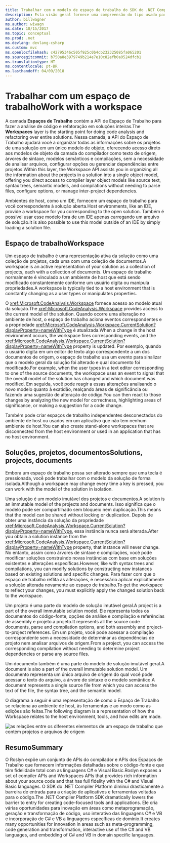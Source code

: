 ```yaml
---
title: Trabalhar com o modelo de espaço de trabalho do SDK do .NET Compiler Platform
description: Esta visão geral fornece uma compreensão do tipo usado para consultar e manipular o espaço de trabalho e os projetos para o código.
author: billwagner
ms.author: wiwagn
ms.date: 10/15/2017
ms.topic: conceptual
ms.prod: .net
ms.devlang: devlang-csharp
ms.custom: mvc
ms.openlocfilehash: c42795346c505f925c0b4cb232325085fa065201
ms.sourcegitcommit: b750a8e3979749b214e7e10c82efb0a0524dfcb1
ms.translationtype: HT
ms.contentlocale: pt-BR
ms.lasthandoff: 04/09/2018
---
```

# <a name="work-with-a-workspace"></a><span data-ttu-id="c51f6-103">Trabalhar com um espaço de trabalho</span><span class="sxs-lookup"><span data-stu-id="c51f6-103">Work with a workspace</span></span>

<span data-ttu-id="c51f6-104">A camada **Espaços de Trabalho** contém a API de Espaço de Trabalho para fazer a análise de código e refatoração em soluções inteiras.</span><span class="sxs-lookup"><span data-stu-id="c51f6-104">The **Workspaces** layer is the starting point for doing code analysis and refactoring over entire solutions.</span></span> <span data-ttu-id="c51f6-105">Nessa camada, a API do Espaço de Trabalho ajudará você a organizar todas as informações sobre os projetos de uma solução em um único modelo de objeto, oferecendo acesso direto aos modelos de objeto da camada do compilador como texto de origem, árvores de sintaxe, modelos semânticos e compilações, sem a necessidade de analisar arquivos, configurar opções ou gerenciar dependências entre projetos.</span><span class="sxs-lookup"><span data-stu-id="c51f6-105">Within this layer, the Workspace API assists you in organizing all the information about the projects in a solution into a single object model, offering you direct access to compiler layer object models like source text, syntax trees, semantic models, and compilations without needing to parse files, configure options, or manage inter-project dependencies.</span></span> 

<span data-ttu-id="c51f6-106">Ambientes de host, como um IDE, fornecem um espaço de trabalho para você correspondente à solução aberta.</span><span class="sxs-lookup"><span data-stu-id="c51f6-106">Host environments, like an IDE, provide a workspace for you corresponding to the open solution.</span></span> <span data-ttu-id="c51f6-107">Também é possível usar esse modelo fora de um IDE apenas carregando um arquivo de solução.</span><span class="sxs-lookup"><span data-stu-id="c51f6-107">It is also possible to use this model outside of an IDE by simply loading a solution file.</span></span>

## <a name="workspace"></a><span data-ttu-id="c51f6-108">Espaço de trabalho</span><span class="sxs-lookup"><span data-stu-id="c51f6-108">Workspace</span></span>

<span data-ttu-id="c51f6-109">Um espaço de trabalho é uma representação ativa da solução como uma coleção de projetos, cada uma com uma coleção de documentos.</span><span class="sxs-lookup"><span data-stu-id="c51f6-109">A workspace is an active representation of your solution as a collection of projects, each with a collection of documents.</span></span> <span data-ttu-id="c51f6-110">Um espaço de trabalho normalmente é vinculado a um ambiente de host que está sendo modificado constantemente conforme um usuário digita ou manipula propriedades.</span><span class="sxs-lookup"><span data-stu-id="c51f6-110">A workspace is typically tied to a host environment that is constantly changing as a user types or manipulates properties.</span></span> 

<span data-ttu-id="c51f6-111">O <xref:Microsoft.CodeAnalysis.Workspace> fornece acesso ao modelo atual da solução.</span><span class="sxs-lookup"><span data-stu-id="c51f6-111">The <xref:Microsoft.CodeAnalysis.Workspace> provides access to the current model of the solution.</span></span> <span data-ttu-id="c51f6-112">Quando ocorre uma alteração no ambiente de host, o espaço de trabalho aciona eventos correspondentes e a propriedade <xref:Microsoft.CodeAnalysis.Workspace.CurrentSolution?displayProperty=nameWithType> é atualizada.</span><span class="sxs-lookup"><span data-stu-id="c51f6-112">When a change in the host environment occurs, the workspace fires corresponding events, and the <xref:Microsoft.CodeAnalysis.Workspace.CurrentSolution?displayProperty=nameWithType> property is updated.</span></span> <span data-ttu-id="c51f6-113">Por exemplo, quando o usuário digita em um editor de texto algo correspondente a um dos documentos de origem, o espaço de trabalho usa um evento para sinalizar que o modelo geral da solução foi alterado e qual documento foi modificado.</span><span class="sxs-lookup"><span data-stu-id="c51f6-113">For example, when the user types in a text editor corresponding to one of the source documents, the workspace uses an event to signal that the overall model of the solution has changed and which document was modified.</span></span> <span data-ttu-id="c51f6-114">Em seguida, você pode reagir a essas alterações analisando o novo modelo quanto à exatidão, realçando áreas de significância ou fazendo uma sugestão de alteração de código.</span><span class="sxs-lookup"><span data-stu-id="c51f6-114">You can then react to those changes by analyzing the new model for correctness, highlighting areas of significance, or making a suggestion for a code change.</span></span> 

<span data-ttu-id="c51f6-115">Também pode criar espaços de trabalho independentes desconectados do ambiente de host ou usados em um aplicativo que não tem nenhum ambiente de host.</span><span class="sxs-lookup"><span data-stu-id="c51f6-115">You can also create stand-alone workspaces that are disconnected from the host environment or used in an application that has no host environment.</span></span>

## <a name="solutions-projects-documents"></a><span data-ttu-id="c51f6-116">Soluções, projetos, documentos</span><span class="sxs-lookup"><span data-stu-id="c51f6-116">Solutions, projects, documents</span></span>

<span data-ttu-id="c51f6-117">Embora um espaço de trabalho possa ser alterado sempre que uma tecla é pressionada, você pode trabalhar com o modelo da solução de forma isolada.</span><span class="sxs-lookup"><span data-stu-id="c51f6-117">Although a workspace may change every time a key is pressed, you can work with the model of the solution in isolation.</span></span> 

<span data-ttu-id="c51f6-118">Uma solução é um modelo imutável dos projetos e documentos.</span><span class="sxs-lookup"><span data-stu-id="c51f6-118">A solution is an immutable model of the projects and documents.</span></span> <span data-ttu-id="c51f6-119">Isso significa que o modelo pode ser compartilhado sem bloqueio nem duplicação.</span><span class="sxs-lookup"><span data-stu-id="c51f6-119">This means that the model can be shared without locking or duplication.</span></span> <span data-ttu-id="c51f6-120">Depois de obter uma instância da solução da propriedade <xref:Microsoft.CodeAnalysis.Workspace.CurrentSolution?displayProperty=nameWithType>, essa instância nunca será alterada.</span><span class="sxs-lookup"><span data-stu-id="c51f6-120">After you obtain a solution instance from the <xref:Microsoft.CodeAnalysis.Workspace.CurrentSolution?displayProperty=nameWithType> property, that instance will never change.</span></span> <span data-ttu-id="c51f6-121">No entanto, assim como árvores de sintaxe e compilações, você pode modificar soluções construindo novas instâncias com base em soluções existentes e alterações específicas.</span><span class="sxs-lookup"><span data-stu-id="c51f6-121">However, like with syntax trees and compilations, you can modify solutions by constructing new instances based on existing solutions and specific changes.</span></span> <span data-ttu-id="c51f6-122">Para fazer com que o espaço de trabalho reflita as alterações, é necessário aplicar explicitamente a solução alterada novamente ao espaço de trabalho.</span><span class="sxs-lookup"><span data-stu-id="c51f6-122">To get the workspace to reflect your changes, you must explicitly apply the changed solution back to the workspace.</span></span>

<span data-ttu-id="c51f6-123">Um projeto é uma parte do modelo de solução imutável geral.</span><span class="sxs-lookup"><span data-stu-id="c51f6-123">A project is a part of the overall immutable solution model.</span></span> <span data-ttu-id="c51f6-124">Ele representa todos os documentos do código-fonte, opções de análise e compilação e referências de assembly e projeto a projeto.</span><span class="sxs-lookup"><span data-stu-id="c51f6-124">It represents all the source code documents, parse and compilation options, and both assembly and project-to-project references.</span></span> <span data-ttu-id="c51f6-125">Em um projeto, você pode acessar a compilação correspondente sem a necessidade de determinar as dependências de projeto nem analisar arquivos de origem.</span><span class="sxs-lookup"><span data-stu-id="c51f6-125">From a project, you can access the corresponding compilation without needing to determine project dependencies or parse any source files.</span></span>

<span data-ttu-id="c51f6-126">Um documento também é uma parte do modelo de solução imutável geral.</span><span class="sxs-lookup"><span data-stu-id="c51f6-126">A document is also a part of the overall immutable solution model.</span></span> <span data-ttu-id="c51f6-127">Um documento representa um único arquivo de origem do qual você pode acessar o texto do arquivo, a árvore de sintaxe e o modelo semântico.</span><span class="sxs-lookup"><span data-stu-id="c51f6-127">A document represents a single source file from which you can access the text of the file, the syntax tree, and the semantic model.</span></span>

<span data-ttu-id="c51f6-128">O diagrama a seguir é uma representação de como o Espaço de Trabalho se relaciona ao ambiente de host, às ferramentas e ao modo como as edições são feitas.</span><span class="sxs-lookup"><span data-stu-id="c51f6-128">The following diagram is a representation of how the Workspace relates to the host environment, tools, and how edits are made.</span></span>

![as relações entre os diferentes elementos de um espaço de trabalho que contém projetos e arquivos de origem](media/work-with-workspace/workspace-obj-relations.png)

## <a name="summary"></a><span data-ttu-id="c51f6-130">Resumo</span><span class="sxs-lookup"><span data-stu-id="c51f6-130">Summary</span></span>

<span data-ttu-id="c51f6-131">O Roslyn expõe um conjunto de APIs do compilador e APIs dos Espaços de Trabalho que fornecem informações detalhadas sobre o código-fonte e que têm fidelidade total com as linguagens C# e Visual Basic.</span><span class="sxs-lookup"><span data-stu-id="c51f6-131">Roslyn exposes a set of compiler APIs and Workspaces APIs that provides rich information about your source code and that has full fidelity with the C# and Visual Basic languages.</span></span>  <span data-ttu-id="c51f6-132">O SDK do .NET Compiler Platform diminui drasticamente a barreira de entrada para a criação de aplicativos e ferramentas voltadas para o código.</span><span class="sxs-lookup"><span data-stu-id="c51f6-132">The .NET Compiler Platform SDK dramatically lowers the barrier to entry for creating code-focused tools and applications.</span></span> <span data-ttu-id="c51f6-133">Ele cria várias oportunidades para inovação em áreas como metaprogramação, geração e transformação de código, uso interativo das linguagens C# e VB e incorporação de C# e VB a linguagens específicas de domínio.</span><span class="sxs-lookup"><span data-stu-id="c51f6-133">It creates many opportunities for innovation in areas such as meta-programming, code generation and transformation, interactive use of the C# and VB languages, and embedding of C# and VB in domain specific languages.</span></span>  
